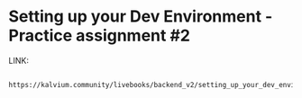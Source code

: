 # Setting up your Dev Environment - Practice assignment #2

LINK:

```
 https://kalvium.community/livebooks/backend_v2/setting_up_your_dev_environment_v2/backend_v2_setting_up_your_dev_environment_assignment_2
```
